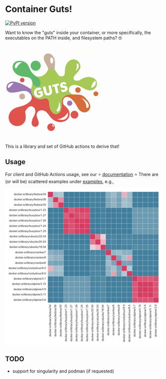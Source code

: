 # Container Guts!

[![PyPI version](https://badge.fury.io/py/container-guts.svg)](https://badge.fury.io/py/container-guts)

Want to know the "guts" inside your container, or more specifically,
the executables on the PATH inside, and filesystem paths? 🤓

![docs/assets/img/guts-colors-small.png](docs/assets/img/guts-colors-small.png)

This is a library and set of GitHub actions to derive that!

## Usage

For client and GitHub Actions usage, see our ⭐️ [documentation](https://singularityhub.github.io/guts/) ⭐️
There are (or will be) scattered examples under [examples](examples), e.g.,

![examples/os_diffs/os-diffs.png](examples/os_diffs/os-diffs.png)

## TODO

- support for singularity and podman (if requested)
